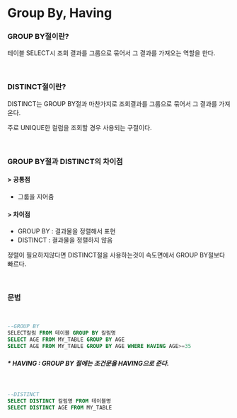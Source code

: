 # Group By, Having

### GROUP BY절이란?

테이블 SELECT시 조회 결과를 그룹으로 묶어서 그 결과를 가져오는 역할을 한다.

<br>

### DISTINCT절이란?

DISTINCT는 GROUP BY절과 마찬가지로 조회결과를 그룹으로 묶어서 그 결과를 가져온다.

주로 UNIQUE한 컬럼을 조회할 경우 사용되는 구절이다.

<br>

### GROUP BY절과 DISTINCT의 차이점

#### > 공통점
- 그룹을 지어줌

#### > 차이점

- GROUP BY : 결과물을 정렬해서 표현
- DISTINCT : 결과물을 정렬하지 않음


정렬이 필요하지않다면 DISTINCT절을 사용하는것이 속도면에서 GROUP BY절보다 빠르다.

<br>

### 문법

<br>

```sql
--GROUP BY
SELECT칼럼 FROM 테이블 GROUP BY 칼럼명
SELECT AGE FROM MY_TABLE GROUP BY AGE
SELECT AGE FROM MY_TABLE GROUP BY AGE WHERE HAVING AGE>=35
```
##### * HAVING : GROUP BY 절에는 조건문을 HAVING으로 준다.

<br>

```sql
--DISTINCT
SELECT DISTINCT 칼럼명 FROM 테이블명
SELECT DISTINCT AGE FROM MY_TABLE
```

